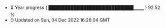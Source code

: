- ⏳ Year progress { ███████████████████████████▁▁▁ } 92.52 %
- ⏰ Updated on Sun, 04 Dec 2022 16:26:04 GMT

